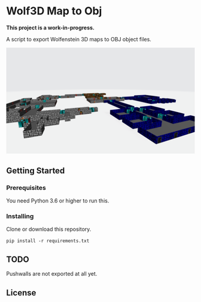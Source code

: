 # Wolf3D Map to Obj

**This project is a work-in-progress.**

A script to export Wolfenstein 3D maps to OBJ object files.

![The first level of Wolfenstein 3D](map00.png "Map 01")

## Getting Started

### Prerequisites

You need Python 3.6 or higher to run this.

### Installing

Clone or download this repository.

    pip install -r requirements.txt

## TODO

Pushwalls are not exported at all yet.

## License
